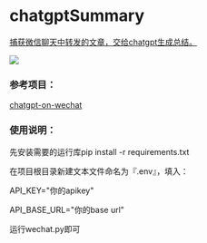 # chatgptSummary

[捕获微信聊天中转发的文章，交给chatgpt生成总结。](https://zhuanlan.zhihu.com/p/611389846)

![](https://pic3.zhimg.com/80/v2-bf76c399defe2c82d3ac4d61b8962b4e_720w.webp)

### 参考项目：

[chatgpt-on-wechat](https://github.com/zhayujie/chatgpt-on-wechat)

### 使用说明：

先安装需要的运行库pip install -r requirements.txt

在项目根目录新建文本文件命名为『.env』，填入：

API_KEY="你的apikey"

API_BASE_URL="你的base url"

运行wechat.py即可


